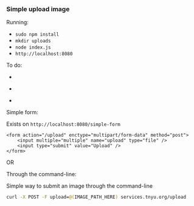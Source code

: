 ### Simple upload image

Running:

- `sudo npm install`
- `mkdir uploads`
- `node index.js`
- `http://localhost:8080`

To do:

- ~~~Store the images in a single directory~~~
- ~~~Random number / generation of numbers for images.~~~
- ~~~Return a URL for the image~~~

Simple form:

Exists on `http://localhost:8080/simple-form`

```
<form action="/upload" enctype="multipart/form-data" method="post">
	<input multiple="multiple" name="upload" type="file" />
	<input type="submit" value="Upload" />
</form>
```

OR

Through the command-line:

Simple way to submit an image through the command-line

```bash
curl -X POST -F upload=@(IMAGE_PATH_HERE) services.tnyu.org/upload
```
